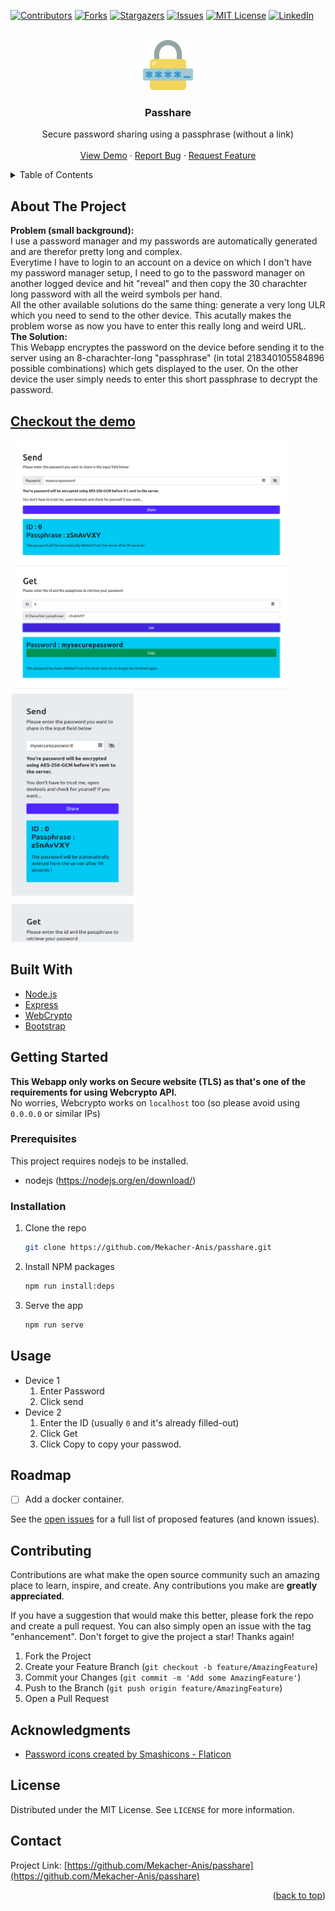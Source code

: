 <div id="top"></div>

[![Contributors][contributors-shield]][contributors-url]
[![Forks][forks-shield]][forks-url]
[![Stargazers][stars-shield]][stars-url]
[![Issues][issues-shield]][issues-url]
[![MIT License][license-shield]][license-url]
[![LinkedIn][linkedin-shield]][linkedin-url]



<!-- PROJECT LOGO -->
<br />
<div align="center">
  <a href="https://github.com/Mekacher-Anis/passhare">
    <img src="./images/logo.png" alt="Logo" width="80" height="80">
  </a>

<h3 align="center">Passhare</h3>

  <p align="center">
    Secure password sharing using a passphrase (without a link)
    <br />
    <br />
    <a href="https://anpass.de">View Demo</a>
    ·
    <a href="https://github.com/Mekacher-Anis/passhare/issues">Report Bug</a>
    ·
    <a href="https://github.com/Mekacher-Anis/passhare/issues">Request Feature</a>
  </p>
</div>



<!-- TABLE OF CONTENTS -->
<details>
  <summary>Table of Contents</summary>
  <ol>
    <li>
      <a href="#about-the-project">About The Project</a>
      <ul>
        <li><a href="#built-with">Built With</a></li>
      </ul>
    </li>
    <li>
      <a href="#getting-started">Getting Started</a>
      <ul>
        <li><a href="#prerequisites">Prerequisites</a></li>
        <li><a href="#installation">Installation</a></li>
      </ul>
    </li>
    <li><a href="#usage">Usage</a></li>
    <li><a href="#roadmap">Roadmap</a></li>
    <li><a href="#contributing">Contributing</a></li>
    <li><a href="#license">License</a></li>
    <li><a href="#contact">Contact</a></li>
    <li><a href="#acknowledgments">Acknowledgments</a></li>
  </ol>
</details>



<!-- ABOUT THE PROJECT -->
## About The Project

**Problem (small background):** \
I use a password manager and my passwords are automatically generated and are therefor pretty long and complex. \
Everytime I have to login to an account on a device on which I don't have my password manager setup, I need to go to the password manager on another logged device and hit "reveal" and then copy the 30 charachter long password with all the weird symbols per hand. \
All the other available solutions do the same thing: generate a very long ULR which you need to send to the other device. This acutally makes the problem worse as now you have to enter this really long and weird URL.\
**The Solution:**\
This Webapp encryptes the password on the device before sending it to the server using an 8-charachter-long "passphrase" (in total 218340105584896 possible combinations) which gets displayed to the user. On the other device the user simply needs to enter this short passphrase to decrypt the password.
<a href="https://anpass.de"><h2>Checkout the demo</h2></a>

<img src="./images/main_page.png" alt="main page" width="450" height="400"/>
<img src="./images/main_page_mobile.png" alt="main page mobile" width="200" height="400"/>



## Built With


* [Node.js](https://nodejs.org/)
* [Express](https://expressjs.com/)
* [WebCrypto](https://developer.mozilla.org/en-US/docs/Web/API/Web_Crypto_API)
* [Bootstrap](https://getbootstrap.com)


<!-- GETTING STARTED -->
## Getting Started

**This Webapp only works on Secure website (TLS) as that's one of the requirements for using Webcrypto API.** \
No worries, Webcrypto works on `localhost` too (so please avoid using `0.0.0.0` or similar IPs)

### Prerequisites

This project requires nodejs to be installed.
* nodejs (https://nodejs.org/en/download/)

### Installation

1. Clone the repo
   ```sh
   git clone https://github.com/Mekacher-Anis/passhare.git
   ```
2. Install NPM packages
   ```sh
   npm run install:deps
   ```
3. Serve the app
   ```sh
   npm run serve
   ```


<!-- USAGE EXAMPLES -->
## Usage

- Device 1
  1. Enter Password
  2. Click send
- Device 2
  1. Enter the ID (usually `0` and it's already filled-out)
  2. Click Get
  3. Click Copy to copy your passwod.


<!-- ROADMAP -->
## Roadmap

- [ ] Add a docker container.

See the [open issues](https://github.com/Mekacher-Anis/passhare/issues) for a full list of proposed features (and known issues).


<!-- CONTRIBUTING -->
## Contributing

Contributions are what make the open source community such an amazing place to learn, inspire, and create. Any contributions you make are **greatly appreciated**.

If you have a suggestion that would make this better, please fork the repo and create a pull request. You can also simply open an issue with the tag "enhancement".
Don't forget to give the project a star! Thanks again!

1. Fork the Project
2. Create your Feature Branch (`git checkout -b feature/AmazingFeature`)
3. Commit your Changes (`git commit -m 'Add some AmazingFeature'`)
4. Push to the Branch (`git push origin feature/AmazingFeature`)
5. Open a Pull Request

<!-- ACKNOWLEDGMENTS -->
## Acknowledgments

* [Password icons created by Smashicons - Flaticon](https://www.flaticon.com/free-icons/password)


<!-- LICENSE -->
## License

Distributed under the MIT License. See `LICENSE` for more information.


<!-- CONTACT -->
## Contact

Project Link: [https://github.com/Mekacher-Anis/passhare](https://github.com/Mekacher-Anis/passhare)

<p align="right">(<a href="#top">back to top</a>)</p>


<!-- MARKDOWN LINKS & IMAGES -->
<!-- https://www.markdownguide.org/basic-syntax/#reference-style-links -->
[contributors-shield]: https://img.shields.io/github/contributors/Mekacher-Anis/passhare.svg?style=for-the-badge
[contributors-url]: https://github.com/Mekacher-Anis/passhare/graphs/contributors
[forks-shield]: https://img.shields.io/github/forks/Mekacher-Anis/passhare.svg?style=for-the-badge
[forks-url]: https://github.com/Mekacher-Anis/passhare/network/members
[stars-shield]: https://img.shields.io/github/stars/Mekacher-Anis/passhare.svg?style=for-the-badge
[stars-url]: https://github.com/Mekacher-Anis/passhare/stargazers
[issues-shield]: https://img.shields.io/github/issues/Mekacher-Anis/passhare.svg?style=for-the-badge
[issues-url]: https://github.com/Mekacher-Anis/passhare/issues
[license-shield]: https://img.shields.io/github/license/Mekacher-Anis/passhare.svg?style=for-the-badge
[license-url]: https://github.com/Mekacher-Anis/passhare/blob/master/LICENSE.txt
[linkedin-shield]: https://img.shields.io/badge/-LinkedIn-black.svg?style=for-the-badge&logo=linkedin&colorB=555
[linkedin-url]: https://www.linkedin.com/in/anis-mekacher-442091126/
[product-screenshot]: images/screenshot.png
